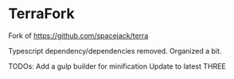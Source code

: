 # TerraFork

Fork of https://github.com/spacejack/terra

Typescript dependency/dependencies removed.  Organized a bit.

TODOs:
Add a gulp builder for minification
Update to latest THREE
